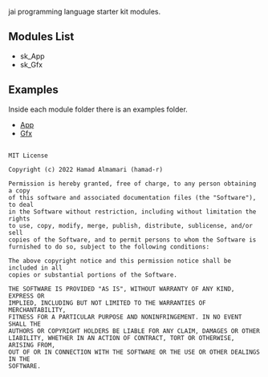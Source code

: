 jai programming language starter kit modules.

## Modules List
* sk_App
* sk_Gfx

## Examples
Inside each module folder there is an examples folder.

* [App](https://github.com/hamad-almamari/jai-sk/tree/master/modules/sk_App/examples)
* [Gfx](https://github.com/hamad-almamari/jai-sk/tree/master/modules/sk_Gfx/examples)

##
```
MIT License

Copyright (c) 2022 Hamad Almamari (hamad-r)

Permission is hereby granted, free of charge, to any person obtaining a copy
of this software and associated documentation files (the "Software"), to deal
in the Software without restriction, including without limitation the rights
to use, copy, modify, merge, publish, distribute, sublicense, and/or sell
copies of the Software, and to permit persons to whom the Software is
furnished to do so, subject to the following conditions:

The above copyright notice and this permission notice shall be included in all
copies or substantial portions of the Software.

THE SOFTWARE IS PROVIDED "AS IS", WITHOUT WARRANTY OF ANY KIND, EXPRESS OR
IMPLIED, INCLUDING BUT NOT LIMITED TO THE WARRANTIES OF MERCHANTABILITY,
FITNESS FOR A PARTICULAR PURPOSE AND NONINFRINGEMENT. IN NO EVENT SHALL THE
AUTHORS OR COPYRIGHT HOLDERS BE LIABLE FOR ANY CLAIM, DAMAGES OR OTHER
LIABILITY, WHETHER IN AN ACTION OF CONTRACT, TORT OR OTHERWISE, ARISING FROM,
OUT OF OR IN CONNECTION WITH THE SOFTWARE OR THE USE OR OTHER DEALINGS IN THE
SOFTWARE.
```
